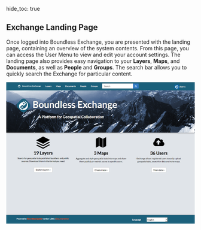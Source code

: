 hide_toc: true

## Exchange Landing Page

Once logged into Boundless Exchange, you are presented with the landing page, containing an overview of the system contents. From this page, you can access the User Menu to view and edit your account settings. The landing page also provides easy navigation to your __Layers__, __Maps__, and __Documents__, as well as __People__ and __Groups__. The search bar allows you to quickly search the Exchange for particular content.

![HOME_PAGE](../img/exchange/home_page.png)
